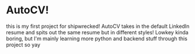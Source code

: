 # AutoCV!
this is my first project for shipwrecked! AutoCV takes in the default LinkedIn resume and spits out the same resume but in different styles!
Lowkey kinda boring, but I'm mainly learning more python and backend stuff through this project so yay
